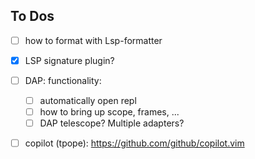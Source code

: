 
## To Dos

- [ ] how to format with Lsp-formatter
- [X] LSP signature plugin?
- [ ] DAP: functionality:
  - [ ] automatically open repl
  - [ ] how to bring up scope, frames, ...
  - [ ] DAP telescope? Multiple adapters?
- [ ] copilot (tpope): https://github.com/github/copilot.vim


